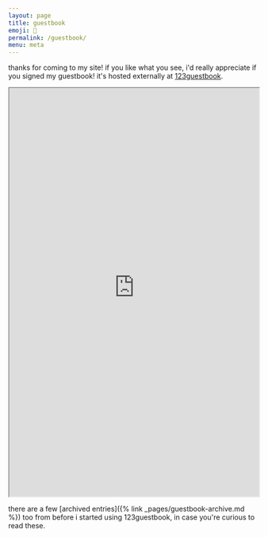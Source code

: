 ```yaml
---
layout: page
title: guestbook
emoji: 📘
permalink: /guestbook/
menu: meta
---
```


thanks for coming to my site! if you like what you see, i'd really appreciate if you signed my guestbook! it's hosted externally at [123guestbook](https://mariatown.123guestbook.com).

<iframe src="https://mariatown.123guestbook.com" style="width:100%;height:824px"></iframe>

there are a few [archived entries]({% link _pages/guestbook-archive.md %}) too from before i started using 123guestbook, in case you're curious to read these.